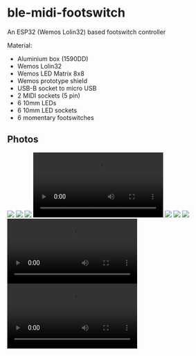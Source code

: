 # ble-midi-footswitch

An ESP32 (Wemos Lolin32) based footswitch controller 

Material:

 * Aluminium box (1590DD)
 * Wemos Lolin32
 * Wemos LED Matrix 8x8
 * Wemos prototype shield
 * USB-B socket to micro USB
 * 2 MIDI sockets (5 pin)
 * 6 10mm LEDs
 * 6 10mm LED sockets
 * 6 momentary footswitches

## Photos

![](https://github.com/teemow/ble-midi-footswitch/blob/main/docs/photos/raw_case.png?raw=true)
![](https://github.com/teemow/ble-midi-footswitch/blob/main/docs/photos/raw_case_with_holes.png?raw=true)
![](https://github.com/teemow/ble-midi-footswitch/blob/main/docs/photos/raw_case_with_holes_back.png?raw=true)
![](https://github.com/teemow/ble-midi-footswitch/blob/main/docs/photos/testing_ble_with_a_switch.mp4?raw=true)
![](https://github.com/teemow/ble-midi-footswitch/blob/main/docs/photos/painted_case.png?raw=true)
![](https://github.com/teemow/ble-midi-footswitch/blob/main/docs/photos/fully_assembled.png?raw=true)
![](https://github.com/teemow/ble-midi-footswitch/blob/main/docs/photos/fully_assembled_back.png?raw=true)
![](https://github.com/teemow/ble-midi-footswitch/blob/main/docs/photos/testing_leds.mp4?raw=true)
![](https://github.com/teemow/ble-midi-footswitch/blob/main/docs/photos/testing_the_matrix.mp4?raw=true)

